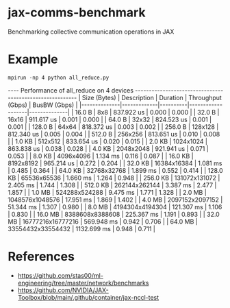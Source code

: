 # jax-comms-benchmark
Benchmarking collective communication operations in JAX

# Example
`mpirun -np 4 python all_reduce.py`

---- Performance of all_reduce on 4 devices ---------------------------------------------------------
| Size (Bytes) | Description | Duration | Throughput (Gbps) | BusBW (Gbps) |
|--------------|-------------|----------|-------------------|--------------|
| 16.0 B | 8x8 | 837.922 us | 0.000 | 0.000 |
| 32.0 B | 16x16 | 911.617 us | 0.001 | 0.000 |
| 64.0 B | 32x32 | 824.523 us | 0.001 | 0.001 |
| 128.0 B | 64x64 | 818.372 us | 0.003 | 0.002 |
| 256.0 B | 128x128 | 812.340 us | 0.005 | 0.004 |
| 512.0 B | 256x256 | 813.651 us | 0.010 | 0.008 |
| 1.0 KB | 512x512 | 833.654 us | 0.020 | 0.015 |
| 2.0 KB | 1024x1024 | 863.838 us | 0.038 | 0.028 |
| 4.0 KB | 2048x2048 | 921.941 us | 0.071 | 0.053 |
| 8.0 KB | 4096x4096 | 1.134 ms | 0.116 | 0.087 |
| 16.0 KB | 8192x8192 | 965.214 us | 0.272 | 0.204 |
| 32.0 KB | 16384x16384 | 1.081 ms | 0.485 | 0.364 |
| 64.0 KB | 32768x32768 | 1.899 ms | 0.552 | 0.414 |
| 128.0 KB | 65536x65536 | 1.660 ms | 1.264 | 0.948 |
| 256.0 KB | 131072x131072 | 2.405 ms | 1.744 | 1.308 |
| 512.0 KB | 262144x262144 | 3.387 ms | 2.477 | 1.857 |
| 1.0 MB | 524288x524288 | 9.475 ms | 1.771 | 1.328 |
| 2.0 MB | 1048576x1048576 | 17.951 ms | 1.869 | 1.402 |
| 4.0 MB | 2097152x2097152 | 51.344 ms | 1.307 | 0.980 |
| 8.0 MB | 4194304x4194304 | 121.307 ms | 1.106 | 0.830 |
| 16.0 MB | 8388608x8388608 | 225.367 ms | 1.191 | 0.893 |
| 32.0 MB | 16777216x16777216 | 569.948 ms | 0.942 | 0.706 |
| 64.0 MB | 33554432x33554432 | 1132.699 ms | 0.948 | 0.711 |

# References
* https://github.com/stas00/ml-engineering/tree/master/network/benchmarks
* https://github.com/NVIDIA/JAX-Toolbox/blob/main/.github/container/jax-nccl-test
